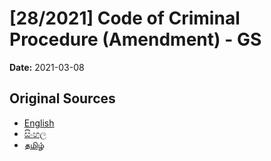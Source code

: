 # [28/2021] Code of Criminal Procedure (Amendment)  - GS

**Date:** 2021-03-08

## Original Sources

- [English](https://documents.gov.lk/view/bills/2021/3/28-2021_E.pdf)
- [සිංහල](https://documents.gov.lk/view/bills/2021/3/28-2021_S.pdf)
- [தமிழ்](https://documents.gov.lk/view/bills/2021/3/28-2021_T.pdf)
